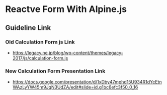 # Reactve Form With Alpine.js

## Guideline Link

### Old Calculation Form js Link

- https://legacy.ne.jp/blog/wp-content/themes/legacy-2017/js/calculation-form.js

### New Calculation Form Presentation Link

- https://docs.google.com/presentation/d/1xDby47mphd15U934R1dYcEtnWAzLyYW45m9JqN3UdZA/edit#slide=id.g1bc6efc3f50_0_16
